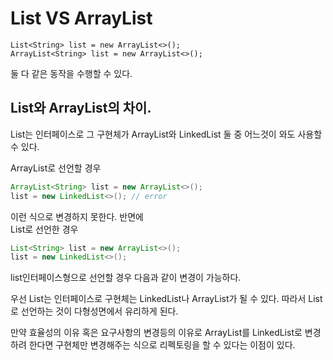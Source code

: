 # List VS ArrayList

```
List<String> list = new ArrayList<>();
ArrayList<String> list = new ArrayList<>();
``` 
둘 다 같은 동작을 수행할 수 있다.
## List와 ArrayList의 차이.
List는 인터페이스로 그 구현체가 ArrayList와 LinkedList 둘 중 어느것이 와도 사용할 수 있다.

ArrayList로 선언할 경우
```java
ArrayList<String> list = new ArrayList<>();
list = new LinkedList<>(); // error
```
이런 식으로 변경하지 못한다. 반면에<br>
List로 선언한 경우
```java
List<String> list = new ArrayList<>();
list = new LinkedList<>();
```
list인터페이스형으로 선언할 경우 다음과 같이 변경이 가능하다.


우선 List는 인터페이스로 구현체는 LinkedList나 ArrayList가 될 수 있다.
따라서 List로 선언하는 것이 다형성면에서 유리하게 된다.

만약 효율성의 이유 혹은 요구사항의 변경등의 이유로 ArrayList를 LinkedList로 변경하려 한다면 
구현체만 변경해주는 식으로 리펙토링을 할 수 있다는 이점이 있다.
